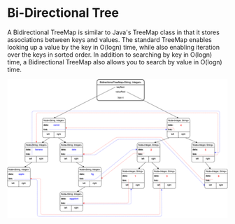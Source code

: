 # Bi-Directional Tree
 
A Bidirectional TreeMap is similar to Java's TreeMap class in that it stores associations between 
keys and values. The standard TreeMap enables looking up a value by the key in O(logn) time, while also enabling iteration over the keys in sorted order. In addition to searching by key in O(logn) time, a Bidirectional TreeMap also allows you to search by value in O(logn) time.


![Bidirectional TreeMap Image](res/bidirectionalTreeMap.png)